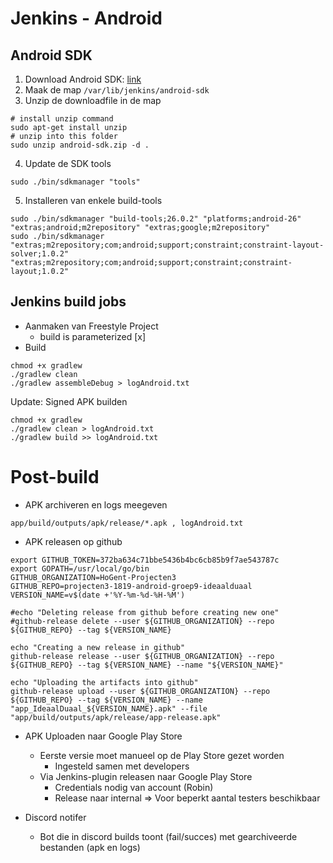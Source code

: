 # Jenkins - Android

## Android SDK

1. Download Android SDK: [link](https://developer.android.com/studio/#command-tools)
2. Maak de map ```/var/lib/jenkins/android-sdk```
3. Unzip de downloadfile in de map
```
# install unzip command
sudo apt-get install unzip
# unzip into this folder
sudo unzip android-sdk.zip -d .
```
4. Update de SDK tools
```
sudo ./bin/sdkmanager "tools"
```
5. Installeren van enkele build-tools
```
sudo ./bin/sdkmanager "build-tools;26.0.2" "platforms;android-26" "extras;android;m2repository" "extras;google;m2repository"
sudo ./bin/sdkmanager "extras;m2repository;com;android;support;constraint;constraint-layout-solver;1.0.2" "extras;m2repository;com;android;support;constraint;constraint-layout;1.0.2"
```
## Jenkins build jobs
* Aanmaken van Freestyle Project
  * build is parameterized [x]
* Build
```
chmod +x gradlew
./gradlew clean
./gradlew assembleDebug > logAndroid.txt
```

Update: Signed APK builden
```
chmod +x gradlew
./gradlew clean > logAndroid.txt
./gradlew build >> logAndroid.txt
```
# Post-build
*  APK archiveren en logs meegeven

```
app/build/outputs/apk/release/*.apk , logAndroid.txt
```

* APK releasen op github

```
export GITHUB_TOKEN=372ba634c71bbe5436b4bc6cb85b9f7ae543787c
export GOPATH=/usr/local/go/bin
GITHUB_ORGANIZATION=HoGent-Projecten3
GITHUB_REPO=projecten3-1819-android-groep9-ideaalduaal
VERSION_NAME=v$(date +'%Y-%m-%d-%H-%M')

#echo "Deleting release from github before creating new one"
#github-release delete --user ${GITHUB_ORGANIZATION} --repo ${GITHUB_REPO} --tag ${VERSION_NAME}

echo "Creating a new release in github"
github-release release --user ${GITHUB_ORGANIZATION} --repo ${GITHUB_REPO} --tag ${VERSION_NAME} --name "${VERSION_NAME}"

echo "Uploading the artifacts into github"
github-release upload --user ${GITHUB_ORGANIZATION} --repo ${GITHUB_REPO} --tag ${VERSION_NAME} --name "app_IdeaalDuaal_${VERSION_NAME}.apk" --file "app/build/outputs/apk/release/app-release.apk"
```

* APK Uploaden naar Google Play Store
  * Eerste versie moet manueel op de Play Store gezet worden
    * Ingesteld samen met developers
  * Via Jenkins-plugin releasen naar Google Play Store
    * Credentials nodig van account (Robin) 
    * Release naar internal => Voor beperkt aantal testers beschikbaar

* Discord notifer
  * Bot die in discord builds toont (fail/succes) met gearchiveerde bestanden (apk en logs)

